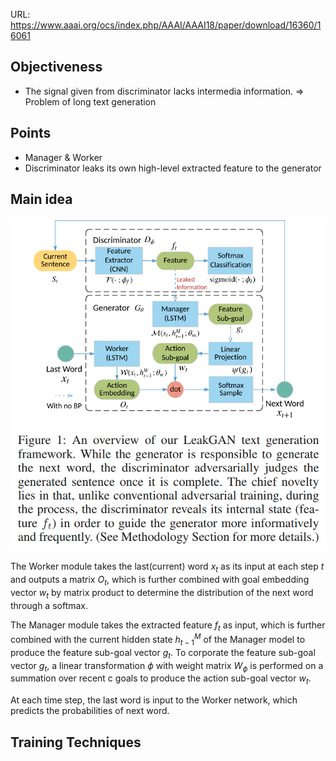 URL: https://www.aaai.org/ocs/index.php/AAAI/AAAI18/paper/download/16360/16061

## Objectiveness
+ The signal given from discriminator lacks intermedia information. => Problem of long text generation



## Points
+ Manager & Worker
+ Discriminator leaks its own high-level extracted feature to the generator

## Main idea
![framework of LeakGAN](./images/leakgan_framework.png)

The Worker module takes the last(current) word $x_t$ as its input at each step $t$ and outputs a matrix $O_t$, which is further combined with goal embedding vector $w_t$ by matrix product to determine the distribution of the next word through a softmax.

The Manager module takes the extracted feature $f_t$ as input, which is further combined with the current hidden state $h_{t-1}^M$ of the Manager model to produce the feature sub-goal vector $g_t$. To corporate the feature sub-goal vector $g_t$, a linear transformation $\phi$ with weight matrix $W_{\phi}$ is performed on a summation over recent c goals to produce the action sub-goal vector $w_t$.





At each time step, the last word is input to the Worker network, which  predicts the probabilities of next word. 


## Training Techniques

